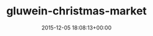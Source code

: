 ---
title:		"gluwein-christmas-market"
type:		"upload"
description:		"TBC"
date:		"2015-12-05 18:08:13+00:00"
album:		"city"
filename:		"gluwein-christmas-market.md"
series:		""
cl_public_id:		"city/gluwein-christmas-market"
cl_version:		1497000304
format:		"tiff"
bytes:		5899528
width:		2158
height:		1440
exposure_mode:		"Auto"
program:		"Aperture-priority AE"
aperture:		"2.8"
focal_length:		"24.0 mm"
iso:		"2500"
shutter_speed:		"1/400"
metering:		"Multi-segment"
flash:		"Off, Did not fire"
white_balance:		"Custom"
colour_temp:		"4150"
has_crop:		"false"
orientation:		"Horizontal (normal)"
camera_model:		"NIKON D800"
lens_info:		"24-70mm f/2.8"
artist:		"No artist info"
x_resolution:		"300"
y_resolution:		"300"
---